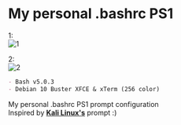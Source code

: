 # My personal .bashrc PS1

1: <br>
<img src="https://cdn-141.anonfiles.com/79m4C2M0x6/b9dc6581-1646695273/unknown.png" alt="1"> <br>

2: <br>
<img src="https://cdn-142.anonfiles.com/31n0C6Mex8/44c884ea-1646695404/unknown2.png" alt="2">

```markdown
- Bash v5.0.3
- Debian 10 Buster XFCE & xTerm (256 color)
```
My personal .bashrc PS1 prompt configuration <br>
Inspired by **[Kali Linux's](https://pt.wikipedia.org/wiki/Kali_Linux)** prompt :)

